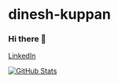 # dinesh-kuppan
### Hi there 👋

[LinkedIn](https://www.linkedin.com/in/dineshkumar-kuppan/)


<!--
**dineshkumar-kuppan/dineshkumar-kuppan** is a ✨ _special_ ✨ repository because its `README.md` (this file) appears on your GitHub profile.

Here are some ideas to get you started:

- 🔭 I’m currently working on ...
- 🌱 I’m currently learning ...
- 👯 I’m looking to collaborate on ...
- 🤔 I’m looking for help with ...
- 💬 Ask me about ...
- 📫 How to reach me: ...
- 😄 Pronouns: ...
- ⚡ Fun fact: ...
-->

[![GitHub Stats](https://github-readme-stats.vercel.app/api?username=DineshKuppan)](https://github.com/anuraghazra/github-readme-stats)
